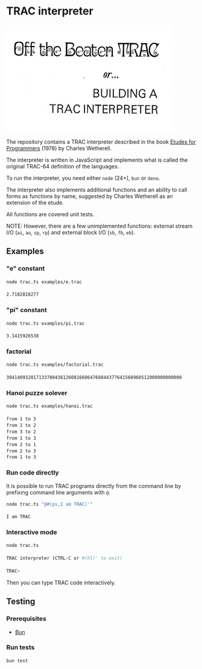 # TRAC interpreter

[<img src="trac.jpg">](trac.jpg)

The repository contains a TRAC interpreter described in the book [Etudes for Programmers](https://dl.acm.org/doi/10.5555/1096892) (1978) by Charles Wetherell.

The interpreter is written in JavaScript and implements what is called the original TRAC-64 definition of the languages.

To run the interpreter, you need either `node` (24+), `bun` or `deno`.

The interpreter also implements additional functions and an ability to call forms as functions by name, suggested by Charles Wetherell as an extension of the etude.

All functions are covered unit tests.

NOTE: However, there are a few unimplemented functions: external stream I/O (`ai`, `ao`, `sp`, `rp`) and external block I/O (`sb`, `fb`, `eb`).

## Examples

### "e" constant

```sh
node trac.ts examples/e.trac

2.7182818277
```

### "pi" constant

```sh
node trac.ts examples/pi.trac

3.1415926538
```

### factorial

```sh
node trac.ts examples/factorial.trac

30414093201713378043612608166064768844377641568960512000000000000
```

### Hanoi puzze solever

```sh
node trac.ts examples/hanoi.trac

from 1 to 3
from 1 to 2
from 3 to 2
from 1 to 3
from 2 to 1
from 2 to 3
from 1 to 3
```

### Run code directly

It is possible to run TRAC programs directly from the command line by prefixing command line arguments with `@`.

```sh
node trac.ts "@#(ps,I am TRAC)'"

I am TRAC
```

### Interactive mode

```sh
node trac.ts

TRAC interpreter (CTRL-C or #(hl)' to exit)

TRAC>
```

Then you can type TRAC code interactively.

## Testing

### Prerequisites

- [Bun](https://bun.sh/)

### Run tests

```sh
bun test
```
